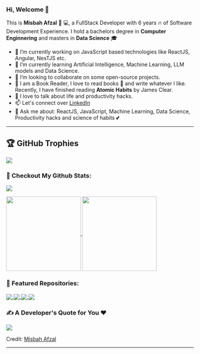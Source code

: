 ### Hi, Welcome 👋 

This is **Misbah Afzal** 👧 💻, a FullStack Developer with 6 years 🔥 of Software Development Experience. I hold a bachelors degree in **Computer Enginnering** and masters in **Data Science** 🎓

- 🔭 I’m currently working on JavaScript based technologies like ReactJS, Angular, NesTJS etc.
- 🌱 I’m currently learning Artificial Intelligence, Machine Learning, LLM models and Data Science. 
- 👯 I’m looking to collaborate on some open-source projects.
- 💬 I am a Book Reader, I love to read books 📕 and write whatever I like. Recently, I have finished reading **Atomic Habits** by James Clear.
- 🥂 I love to talk about life and productivity hacks.
- 📫 Let's connect over [LinkedIn](https://www.linkedin.com/in/misbahafzalk/)
- 🫧 Ask me about: ReactJS, JavaScript, Machine Learning, Data Science, Productivity hacks and science of habits 💕

---

## 🏆 GitHub Trophies
[![](https://github-profile-trophy.vercel.app/?username=misbahafzal&theme=light)](https://github.com/ryo-ma/github-profile-trophy)

### 🐥 Checkout My Github Stats:
![](https://github-readme-streak-stats.herokuapp.com/?user=misbahafzal&theme=dark&hide_border=false&card_width=1000)

<a href="https://github-readme-stats.vercel.app/api?username=misbahafzal&show_icons=true&theme=dracula&hide_border=true&include_all_commits=true">
  <img height=200 align="center" src="https://github-readme-stats.vercel.app/api?username=misbahafzal&show_icons=true&theme=dracula&hide_border=true&include_all_commits=true" />
</a>
<a href="https://github-readme-stats.vercel.app/api/top-langs/?username=misbahafzal">
  <img height=200 align="center" src="https://github-readme-stats.vercel.app/api/top-langs/?username=misbahafzal&layout=compact&theme=dark&hide_border=true&langs_count=8&card_width=320" />
</a>


### 🍹 Featured Repositories:
<a href="https://github.com/misbahafzal/Coding_Challenges">
  <img align="center" src="https://github-readme-stats.vercel.app/api/pin/?username=misbahafzal&repo=Coding_Challenges&show_owner=true" />
</a>
<a href="https://github.com/misbahafzal/Web_Scrapping_Projects">
  <img align="center" src="https://github-readme-stats.vercel.app/api/pin/?username=misbahafzal&repo=Web_Scrapping_Projects&show_owner=true" />
</a>
<a href="https://github.com/misbahafzal/Machine_Learning">
  <img align="center" src="https://github-readme-stats.vercel.app/api/pin/?username=misbahafzal&repo=Machine_Learning&show_owner=true" />
</a>
<a href="https://github.com/misbahafzal/=ReactJS-Projects">
  <img align="center" src="https://github-readme-stats.vercel.app/api/pin/?username=misbahafzal&repo=ReactJS-Projects&show_owner=true" />
</a>

### ✍️ A Developer's Quote for You ❤
![](https://quotes-github-readme.vercel.app/api?type=horizontal&theme=radical)

Credit: [Misbah Afzal](https://github.com/misbahafzal)

---
